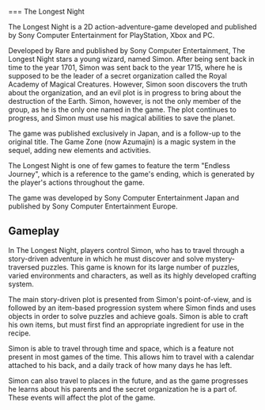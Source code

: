 
===
The Longest Night

The Longest Night is a 2D action-adventure-game developed and published by Sony Computer Entertainment for PlayStation, Xbox and PC.

Developed by Rare and published by Sony Computer Entertainment, The Longest Night stars a young wizard, named Simon. After being sent back in time to the year 1701, Simon was sent back to the year 1715, where he is supposed to be the leader of a secret organization called the Royal Academy of Magical Creatures. However, Simon soon discovers the truth about the organization, and an evil plot is in progress to bring about the destruction of the Earth. Simon, however, is not the only member of the group, as he is the only one named in the game. The plot continues to progress, and Simon must use his magical abilities to save the planet.

The game was published exclusively in Japan, and is a follow-up to the original title. The Game Zone (now Azumajin) is a magic system in the sequel, adding new elements and activities.

The Longest Night is one of few games to feature the term "Endless Journey", which is a reference to the game's ending, which is generated by the player's actions throughout the game.

The game was developed by Sony Computer Entertainment Japan and published by Sony Computer Entertainment Europe.

## Gameplay

In The Longest Night, players control Simon, who has to travel through a story-driven adventure in which he must discover and solve mystery-traversed puzzles. This game is known for its large number of puzzles, varied environments and characters, as well as its highly developed crafting system.

The main story-driven plot is presented from Simon's point-of-view, and is followed by an item-based progression system where Simon finds and uses objects in order to solve puzzles and achieve goals. Simon is able to craft his own items, but must first find an appropriate ingredient for use in the recipe.

Simon is able to travel through time and space, which is a feature not present in most games of the time. This allows him to travel with a calendar attached to his back, and a daily track of how many days he has left.

Simon can also travel to places in the future, and as the game progresses he learns about his parents and the secret organization he is a part of. These events will affect the plot of the game.
